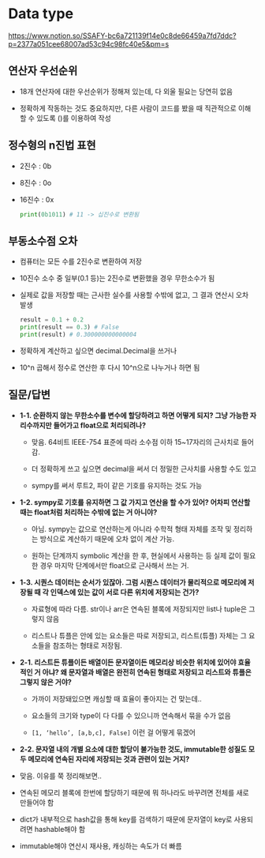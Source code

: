 # Data type

https://www.notion.so/SSAFY-bc6a721139f14e0c8de66459a7fd7ddc?p=2377a051cee68007ad53c94c98fc40e5&pm=s

## 연산자 우선순위

- 18개 연산자에 대한 우선순위가 정해져 있는데, 다 외울 필요는 당연히 없음

- 정확하게 작동하는 것도 중요하지만, 다른 사람이 코드를 봤을 때 직관적으로 이해할 수 있도록 ()를 이용하여 작성

  

## 정수형의 n진법 표현

- 2진수 : 0b

- 8진수 : 0o

- 16진수 : 0x

  ```python
  print(0b1011) # 11 -> 십진수로 변환됨
  ```



## 부동소수점 오차

- 컴퓨터는 모든 수를 2진수로 변환하여 저장

- 10진수 소수 중 일부(0.1 등)는 2진수로 변환했을 경우 무한소수가 됨

- 실제로 값을 저장할 때는 근사한 실수를 사용할 수밖에 없고, 그 결과 연산시 오차 발생

  ```python
  result = 0.1 + 0.2
  print(result == 0.3) # False
  print(result) # 0.300000000000004
  ```

- 정확하게 계산하고 싶으면 decimal.Decimal을 쓰거나
- 10^n 곱해서 정수로 연산한 후 다시 10^n으로 나누거나 하면 됨



## 질문/답변

- **1-1. 순환하지 않는 무한소수를 변수에 할당하려고 하면 어떻게 되지? 그냥 가능한 자리수까지만 들어가고 float으로 처리되려나?**

  - 맞음. 64비트 IEEE-754 표준에 따라 소수점 이하 15~17자리의 근사치로 들어감.

  - 더 정확하게 쓰고 싶으면 decimal을 써서 더 정밀한 근사치를 사용할 수도 있고

  - sympy를 써서 루트2, 파이 같은 기호를 유지하는 것도 가능


- **1-2. sympy로 기호를 유지하면 그 값 가지고 연산을 할 수가 있어? 어차피 연산할 때는 float처럼 처리하는 수밖에 없는 거 아니야?**

  - 아님. sympy는 값으로 연산하는게 아니라 수학적 형태 자체를 조작 및 정리하는 방식으로 계산하기 때문에 오차 없이 계산 가능.

  - 원하는 단계까지 symbolic 계산을 한 후, 현실에서 사용하는 등 실제 값이 필요한 경우 마지막 단계에서만 float으로 근사해서 쓰는 거.


- **1-3. 시퀀스 데이터는 순서가 있잖아. 그럼 시퀀스 데이터가 물리적으로 메모리에 저장될 때 각 인덱스에 있는 값이 서로 다른 위치에 저장되는 건가?**

  - 자료형에 따라 다름. str이나 arr은 연속된 블록에 저장되지만 list나 tuple은 그렇지 않음

  - 리스트나 튜플은 안에 있는 요소들은 따로 저장되고, 리스트(튜플) 자체는 그 요소들을 참조하는 형태로 저장됨.


- **2-1. 리스트든 튜플이든 배열이든 문자열이든 메모리상 비슷한 위치에 있어야 효율적인 거 아냐? 왜 문자열과 배열은 완전히 연속된 형태로 저장되고 리스트와 튜플은 그렇지 않은 거야?**

  - 가까이 저장돼있으면 캐싱할 때 효율이 좋아지는 건 맞는데..

  - 요소들의 크기와 type이 다 다를 수 있으니까 연속해서 묶을 수가 없음

  - `[1, ‘hello’, [a,b,c], False]` 이런 걸 어떻게 묶겠어


- **2-2. 문자열 내의 개별 요소에 대한 할당이 불가능한 것도, immutable한 성질도 모두 메모리에 연속된 자리에 저장되는 것과 관련이 있는 거지?**
- 맞음. 이유를 쭉 정리해보면..
  
- 연속된 메모리 블록에 한번에 할당하기 때문에 뭐 하나라도 바꾸려면 전체를 새로 만들어야 함
  
- dict가 내부적으로 hash값을 통해 key를 검색하기 때문에  문자열이 key로 사용되려면 hashable해야 함
  
- immutable해야 연산시 재사용, 캐싱하는 속도가 더 빠름